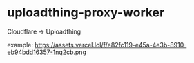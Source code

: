 # uploadthing-proxy-worker

Cloudflare -> Uploadthing

example: https://assets.vercel.lol/f/e82fc119-e45a-4e3b-8910-eb94bdd16357-1nq2cb.png
